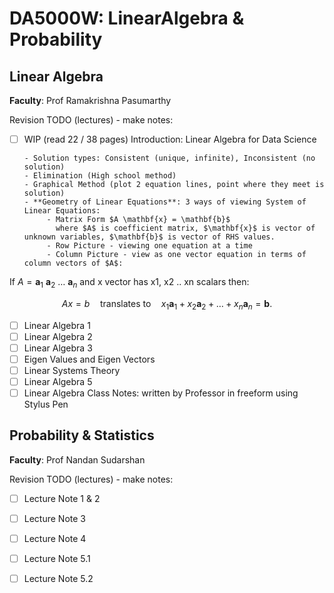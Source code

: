 # DA5000W: LinearAlgebra & Probability

## Linear Algebra

**Faculty**: Prof Ramakrishna Pasumarthy

Revision TODO (lectures) - make notes:

- [ ] WIP (read 22 / 38 pages) Introduction: Linear Algebra for Data Science
      
      - Solution types: Consistent (unique, infinite), Inconsistent (no solution)
      - Elimination (High school method)
      - Graphical Method (plot 2 equation lines, point where they meet is solution)
      - **Geometry of Linear Equations**: 3 ways of viewing System of Linear Equations:
           - Matrix Form $A \mathbf{x} = \mathbf{b}$
             where $A$ is coefficient matrix, $\mathbf{x}$ is vector of unknown variables, $\mathbf{b}$ is vector of RHS values.
           - Row Picture - viewing one equation at a time
           - Column Picture - view as one vector equation in terms of column vectors of $A$:

If $A = \mathbf{a}_1 \ \mathbf{a}_2 \ \dots \ \mathbf{a}_n$ and x vector has x1, x2 .. xn scalars then:

$$A x = b \quad \text{translates to} \quad x_1 \mathbf{a}_1 + x_2 \mathbf{a}_2 + \dots + x_n \mathbf{a}_n = \mathbf{b}.$$
      
- [ ] Linear Algebra 1
- [ ] Linear Algebra 2
- [ ] Linear Algebra 3
- [ ] Eigen Values and Eigen Vectors
- [ ] Linear Systems Theory
- [ ] Linear Algebra 5
- [ ] Linear Algebra Class Notes: written by Professor in freeform using Stylus Pen

## Probability & Statistics

**Faculty**: Prof Nandan Sudarshan
 
Revision TODO (lectures) - make notes:

- [ ] Lecture Note 1 & 2
- [ ] Lecture Note 3
- [ ] Lecture Note 4
- [ ] Lecture Note 5.1
- [ ] Lecture Note 5.2



